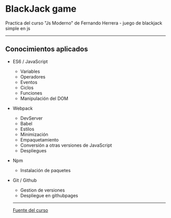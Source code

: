 # BlackJack game

Practica del curso "Js Moderno" de Fernando Herrera - juego de blackjack simple en js

---

## Conocimientos aplicados

- ES6 / JavaScript

  - Variables
  - Operadores
  - Eventos
  - Ciclos
  - Funciones
  - Manipulación del DOM

- Webpack

  - DevServer
  - Babel
  - Estilos
  - Minimización
  - Empaquetamiento
  - Conversión a otras versiones de JavaScript
  - Despliegues

- Npm

  - Instalación de paquetes

- Git / Github

  - Gestion de versiones
  - Despliegue en githubpages

  ---

  [Fuente del curso](https://www.udemy.com/course/javascript-fernando-herrera/)